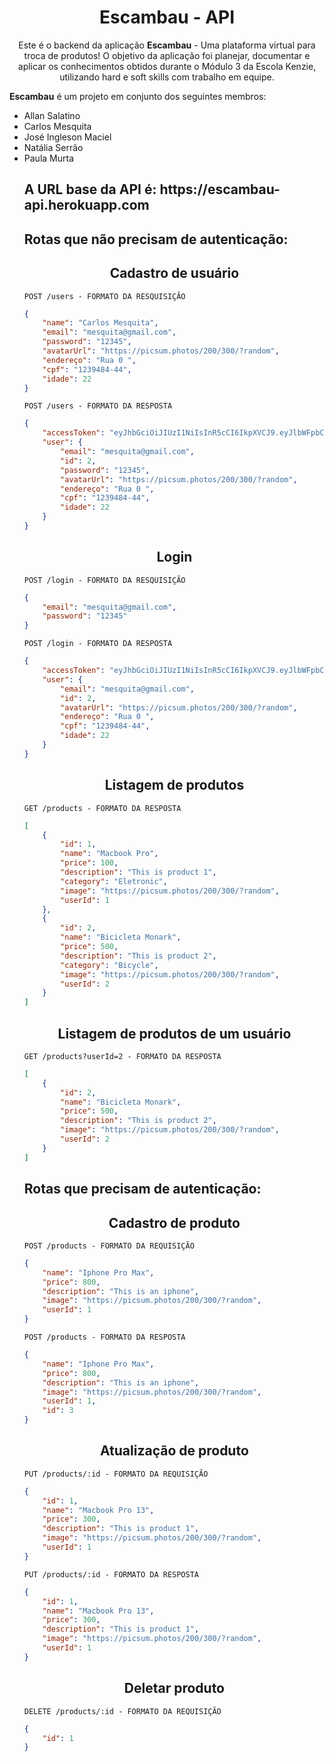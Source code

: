 <h1 align="center"> 
  Escambau - API 
</h1>

<p align="center">
  Este é o backend da aplicação <strong>Escambau</strong> - Uma plataforma virtual para troca de produtos! O objetivo da aplicação foi planejar, documentar e aplicar os conhecimentos obtidos durante o Módulo 3 da Escola Kenzie, utilizando hard e soft skills com trabalho em equipe.
</p>

<p><strong>Escambau</strong> é um projeto em conjunto dos seguintes membros: 
<ul>
  <li>Allan Salatino</li>
  <li>Carlos Mesquita</li>
  <li>José Ingleson Maciel</li>
  <li>Natália Serrão</li>
  <li>Paula Murta</li>
</p>

<h2> A URL base da API é: https://escambau-api.herokuapp.com </h2>
 
## Rotas que não precisam de autenticação:

<h2 align ='center'> Cadastro de usuário </h2>

`POST /users - FORMATO DA RESQUISIÇÃO`
```json
{
    "name": "Carlos Mesquita",
    "email": "mesquita@gmail.com",
    "password": "12345",
    "avatarUrl": "https://picsum.photos/200/300/?random",
    "endereço": "Rua 0 ",
    "cpf": "1239484-44",
    "idade": 22
}
```

`POST /users - FORMATO DA RESPOSTA`
```json
{
    "accessToken": "eyJhbGciOiJIUzI1NiIsInR5cCI6IkpXVCJ9.eyJlbWFpbCI6Im1lc3F1aXRhQGdtYWlsLmNvbSIsImlhdCI6MTY2MTgwMjk1NywiZXhwIjoxNjYxODA2NTU3LCJzdWIiOiIyIn0.w4_2qnVK9eNGX8M_4hG3YOUmpJc2YkmPKqx7-M8Kdl0",
    "user": {
        "email": "mesquita@gmail.com",
        "id": 2,
        "password": "12345",
        "avatarUrl": "https://picsum.photos/200/300/?random",
        "endereço": "Rua 0 ",
        "cpf": "1239484-44",
        "idade": 22
    }
}
```

<h2 align ='center'> Login </h2>

`POST /login - FORMATO DA RESQUISIÇÃO`
```json
{
    "email": "mesquita@gmail.com",
    "password": "12345"
}
```

`POST /login - FORMATO DA RESPOSTA`
```json
{
    "accessToken": "eyJhbGciOiJIUzI1NiIsInR5cCI6IkpXVCJ9.eyJlbWFpbCI6Im1lc3F1aXRhQGdtYWlsLmNvbSIsImlhdCI6MTY2MTgwNTQ4MSwiZXhwIjoxNjYxODA5MDgxLCJzdWIiOiIyIn0.gl9O96KY-SPkvgz2qcrkifO6V1bGFuJylnDN9kQKN-I",
    "user": {
        "email": "mesquita@gmail.com",
        "id": 2,
        "avatarUrl": "https://picsum.photos/200/300/?random",
        "endereço": "Rua 0 ",
        "cpf": "1239484-44",
        "idade": 22
    }
}
```

<h2 align ='center'> Listagem de produtos </h2>

`GET /products - FORMATO DA RESPOSTA`
```json
[
    {
        "id": 1,
        "name": "Macbook Pro",
        "price": 100,
        "description": "This is product 1",
        "category": "Eletronic",
        "image": "https://picsum.photos/200/300/?random",
        "userId": 1
    },
    {
        "id": 2,
        "name": "Bicicleta Monark",
        "price": 500,
        "description": "This is product 2",
        "category": "Bicycle",
        "image": "https://picsum.photos/200/300/?random",
        "userId": 2
    }
]
```

<h2 align ='center'> Listagem de produtos de um usuário </h2>

`GET /products?userId=2 - FORMATO DA RESPOSTA`
```json
[
    {
        "id": 2,
        "name": "Bicicleta Monark",
        "price": 500,
        "description": "This is product 2",
        "image": "https://picsum.photos/200/300/?random",
        "userId": 2
    }
]
```

## Rotas que precisam de autenticação:

<h2 align ='center'> Cadastro de produto </h2>

`POST /products - FORMATO DA REQUISIÇÃO`
```json
{
    "name": "Iphone Pro Max",
    "price": 800,
    "description": "This is an iphone",
    "image": "https://picsum.photos/200/300/?random",
    "userId": 1
}
```

`POST /products - FORMATO DA RESPOSTA`
```json
{
    "name": "Iphone Pro Max",
    "price": 800,
    "description": "This is an iphone",
    "image": "https://picsum.photos/200/300/?random",
    "userId": 1,
    "id": 3
}
```

<h2 align ='center'> Atualização de produto </h2>

`PUT /products/:id - FORMATO DA REQUISIÇÃO`
```json
{
    "id": 1,
    "name": "Macbook Pro 13",
    "price": 300,
    "description": "This is product 1",
    "image": "https://picsum.photos/200/300/?random",
    "userId": 1
}
```

`PUT /products/:id - FORMATO DA RESPOSTA`
```json
{
    "id": 1,
    "name": "Macbook Pro 13",
    "price": 300,
    "description": "This is product 1",
    "image": "https://picsum.photos/200/300/?random",
    "userId": 1
}
```

<h2 align ='center'> Deletar produto </h2>

`DELETE /products/:id - FORMATO DA REQUISIÇÃO`
```json
{
    "id": 1
}
```
